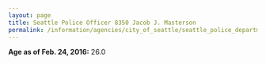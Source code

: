 ```yaml
---
layout: page
title: Seattle Police Officer 8350 Jacob J. Masterson
permalink: /information/agencies/city_of_seattle/seattle_police_department/copbook/8350/
---
```


**Age as of Feb. 24, 2016:** 26.0
